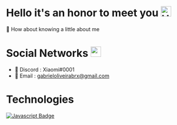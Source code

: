 # Hello it's an honor to meet you <img src="https://i.pinimg.com/originals/86/9e/7b/869e7bf9d1fd29adbe4190ac4168d709.gif" width="28px" alt="Hello">
💌 How about knowing a little about me



# Social Networks <img src="https://cdn-icons-png.flaticon.com/512/732/732200.png" width="28px" alt="social">
- 🍃 Discord : Xiaomi#0001
- 📧 Email : gabrieloliveirabrx@gmail.com

# Technologies

[![Javascript Badge](https://badges.aleen42.com/src/javascript.svg)](#)
